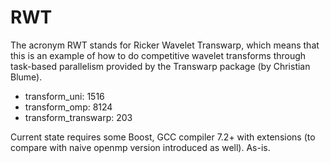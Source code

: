 # RWT
The acronym RWT stands for Ricker Wavelet Transwarp, which means that this is an example of how to do competitive wavelet transforms through task-based parallelism provided by the Transwarp package (by Christian Blume).

- transform_uni: 1516
- transform_omp: 8124
- transform_transwarp:  203

Current state requires some Boost, GCC compiler 7.2+ with extensions (to compare with naive openmp version introduced as well). 
As-is. 


